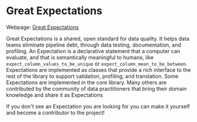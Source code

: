 # Great Expectations 

Webpage: [Great Expectations](https://greatexpectations.io/expectations)


Great Expectations is a shared, open standard for data quality. It helps data teams eliminate pipeline debt, through data testing, documentation, and profiling. An Expectation is a declarative statement that a computer can evaluate, and that is semantically meaningful to humans, like `expect_column_values_to_be_unique` or `expect_column_mean_to_be_between`. Expectations are implemented as classes that provide a rich interface to the rest of the library to support validation, profiling, and translation. Some Expectations are implemented in the core library. Many others are contributed by the community of data practitioners that bring their domain knowledge and share it as Expectations

If you don't see an Expectation you are looking for you can make it yourself and become a contributor to the project!

